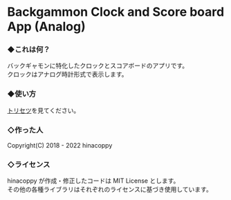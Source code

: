 # Backgammon Clock and Score board App (Analog)

### ◆これは何？
バックギャモンに特化したクロックとスコアボードのアプリです。<br>
クロックはアナログ時計形式で表示します。

### ◆使い方
[トリセツ](help.html)を見てください。


### ◇作った人
Copyright(C) 2018 - 2022 hinacoppy

### ◇ライセンス
hinacoppy が作成・修正したコードは MIT License とします。<br>
その他の各種ライブラリはそれぞれのライセンスに基づき使用しています。
